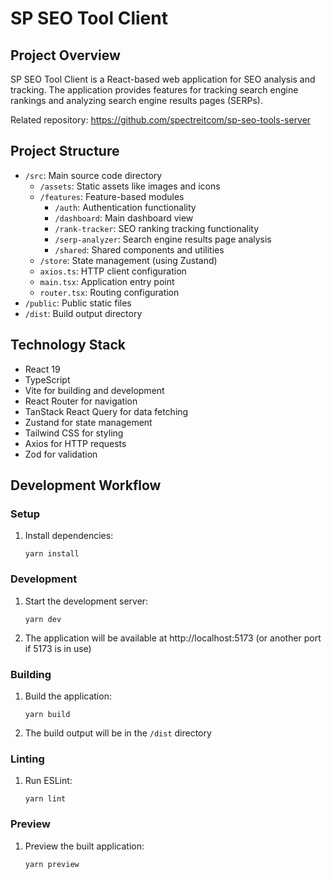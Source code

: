 # SP SEO Tool Client

## Project Overview
SP SEO Tool Client is a React-based web application for SEO analysis and tracking. The application provides features for tracking search engine rankings and analyzing search engine results pages (SERPs).

Related repository: https://github.com/spectreitcom/sp-seo-tools-server

## Project Structure
- `/src`: Main source code directory
  - `/assets`: Static assets like images and icons
  - `/features`: Feature-based modules
    - `/auth`: Authentication functionality
    - `/dashboard`: Main dashboard view
    - `/rank-tracker`: SEO ranking tracking functionality
    - `/serp-analyzer`: Search engine results page analysis
    - `/shared`: Shared components and utilities
  - `/store`: State management (using Zustand)
  - `axios.ts`: HTTP client configuration
  - `main.tsx`: Application entry point
  - `router.tsx`: Routing configuration
- `/public`: Public static files
- `/dist`: Build output directory

## Technology Stack
- React 19
- TypeScript
- Vite for building and development
- React Router for navigation
- TanStack React Query for data fetching
- Zustand for state management
- Tailwind CSS for styling
- Axios for HTTP requests
- Zod for validation

## Development Workflow

### Setup
1. Install dependencies:
   ```
   yarn install
   ```

### Development
1. Start the development server:
   ```
   yarn dev
   ```
2. The application will be available at http://localhost:5173 (or another port if 5173 is in use)

### Building
1. Build the application:
   ```
   yarn build
   ```
2. The build output will be in the `/dist` directory

### Linting
1. Run ESLint:
   ```
   yarn lint
   ```

### Preview
1. Preview the built application:
   ```
   yarn preview
   ```
